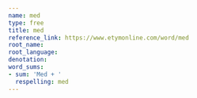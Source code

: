 ```yaml
---
name: med
type: free
title: med
reference_link: https://www.etymonline.com/word/med
root_name: 
root_language: 
denotation: 
word_sums:
- sum: 'Med + '
  respelling: med
---
```

